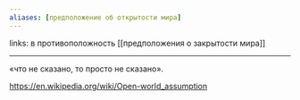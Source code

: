 ```yaml
---
aliases: [предположение об открытости мира]
---
```

links: в противоположность [[предположения о закрытости мира]]

---

«что не сказано, то просто не сказано».

https://en.wikipedia.org/wiki/Open-world_assumption